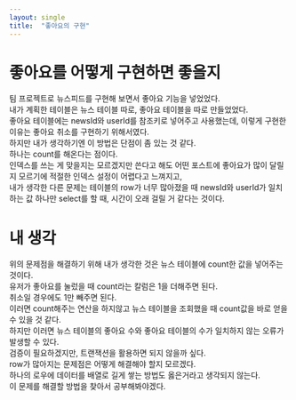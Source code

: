 ```yaml
---
layout: single
title:  "좋아요의 구현"
---
```


# 좋아요를 어떻게 구현하면 좋을지

팀 프로젝트로 뉴스피드를 구현해 보면서 좋아요 기능을 넣었었다.  
내가 계획한 테이블은 뉴스 테이블 따로, 좋아요 테이블을 따로 만들었었다.  
좋아요 테이블에는 newsId와 userId를 참조키로 넣어주고 사용했는데, 이렇게 구현한 이유는 좋아요 취소를 구현하기 위해서였다.  
하지만 내가 생각하기엔 이 방법은 단점이 좀 있는 것 같다.  
하나는 count를 해온다는 점이다.  
인덱스를 쓰는 게 맞을지는 모르겠지만 쓴다고 해도 어떤 포스트에 좋아요가 많이 달릴지 모르기에 적절한 인덱스 설정이 어렵다고 느껴지고,  
내가 생각한 다른 문제는 테이블의 row가 너무 많아졌을 때 newsId와 userId가 일치하는 값 하나만 select를 할 때, 시간이 오래 걸릴 거 같다는 것이다.  

# 내 생각

위의 문제점을 해결하기 위해 내가 생각한 것은 뉴스 테이블에 count한 값을 넣어주는 것이다.  
유저가 좋아요를 눌렀을 때 count라는 칼럼은 1을 더해주면 된다.  
취소일 경우에도 1만 빼주면 된다.  
이러면 count해주는 연산을 하지않고 뉴스 테이블을 조회했을 때 count값을 바로 얻을 수 있을 것 같다.  
하지만 이러면 뉴스 테이블의 좋아요 수와 좋아요 테이블의 수가 일치하지 않는 오류가 발생할 수 있다.  
검증이 필요하겠지만, 트랜잭션을 활용하면 되지 않을까 싶다.  
row가 많아지는 문제점은 어떻게 해결해야 할지 모르겠다.  
하나의 로우에 데이터를 배열로 길게 쌓는 방법도 옳은거라고 생각되지 않는다.  
이 문제를 해결할 방법을 찾아서 공부해봐야겠다.

